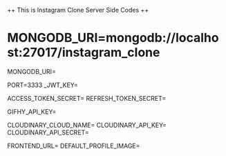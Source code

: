 ++ This is Instagram Clone Server Side Codes ++

# MONGODB_URI=mongodb://localhost:27017/instagram_clone
MONGODB_URI=

PORT=3333
_JWT_KEY=

ACCESS_TOKEN_SECRET=
REFRESH_TOKEN_SECRET=

GIFHY_API_KEY=

CLOUDINARY_CLOUD_NAME=
CLOUDINARY_API_KEY=
CLOUDINARY_API_SECRET=

FRONTEND_URL=
DEFAULT_PROFILE_IMAGE=
